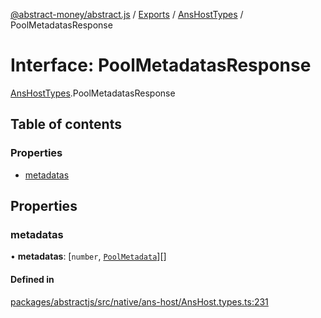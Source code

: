 [@abstract-money/abstract.js](../README.md) / [Exports](../modules.md) / [AnsHostTypes](../modules/AnsHostTypes.md) / PoolMetadatasResponse

# Interface: PoolMetadatasResponse

[AnsHostTypes](../modules/AnsHostTypes.md).PoolMetadatasResponse

## Table of contents

### Properties

- [metadatas](AnsHostTypes.PoolMetadatasResponse.md#metadatas)

## Properties

### metadatas

• **metadatas**: [`number`, [`PoolMetadata`](AnsHostTypes.PoolMetadata.md)][]

#### Defined in

[packages/abstractjs/src/native/ans-host/AnsHost.types.ts:231](https://github.com/AbstractSDK/frontend/blob/07410073/packages/abstractjs/src/native/ans-host/AnsHost.types.ts#L231)
